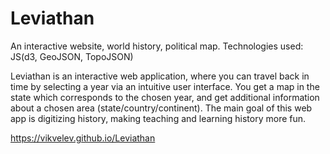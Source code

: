 # Leviathan
An interactive website, world history, political map.
Technologies used:
JS(d3, GeoJSON, TopoJSON)

Leviathan is an interactive web application, where you can travel back in time by selecting a year via an intuitive user interface. 
You get a map in the state which corresponds to the chosen year, and get additional information about a chosen area 
(state/country/continent). The main goal of this web app is digitizing history, making teaching and learning history more fun.

https://vikvelev.github.io/Leviathan
